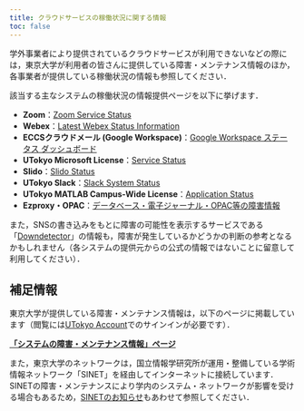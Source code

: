 ```yaml
---
title: クラウドサービスの稼働状況に関する情報
toc: false
---
```


学外事業者により提供されているクラウドサービスが利用できないなどの際には，東京大学が利用者の皆さんに提供している障害・メンテナンス情報のほか，各事業者が提供している稼働状況の情報も参照してください．

該当する主なシステムの稼働状況の情報提供ページを以下に挙げます．

- **Zoom**：[Zoom Service Status](https://www.zoomstatus.com/)
- **Webex**：[Latest Webex Status Information](https://status.webex.com/)
- **ECCSクラウドメール (Google Workspace)**：[Google Workspace ステータス ダッシュボード](https://www.google.co.jp/appsstatus/dashboard/)
- **UTokyo Microsoft License**：[Service Status](https://portal.office.com/servicestatus)
- **Slido**：[Slido Status](https://status.slido.com/)
- **UTokyo Slack**：[Slack System Status](https://status.slack.com/)
- **UTokyo MATLAB Campus-Wide License**：[Application Status](https://status.mathworks.com/)
- **Ezproxy・OPAC**：[データベース・電子ジャーナル・OPAC等の障害情報](https://www.lib.u-tokyo.ac.jp/ja/library/literacy/user-guide/servicestatus)

また，SNSの書き込みをもとに障害の可能性を表示するサービスである「[Downdetector](https://downdetector.jp/)」の情報も，障害が発生しているかどうかの判断の参考となるかもしれません（各システムの提供元からの公式の情報ではないことに留意して利用してください）．

## 補足情報

東京大学が提供している障害・メンテナンス情報は，以下のページに掲載しています（閲覧には[UTokyo Account](/utokyo_account/)でのサインインが必要です）．

<b class="box--important center">[「システムの障害・メンテナンス情報」ページ](https://univtokyo.sharepoint.com/sites/utokyoaccount/SitePages/service-status.aspx)</b>

また，東京大学のネットワークは，国立情報学研究所が運用・整備している学術情報ネットワーク「SINET」を経由してインターネットに接続しています．SINETの障害・メンテナンスにより学内のシステム・ネットワークが影響を受ける場合もあるため，[SINETのお知らせ](https://www.sinet.ad.jp/announce)もあわせて参照してください．
